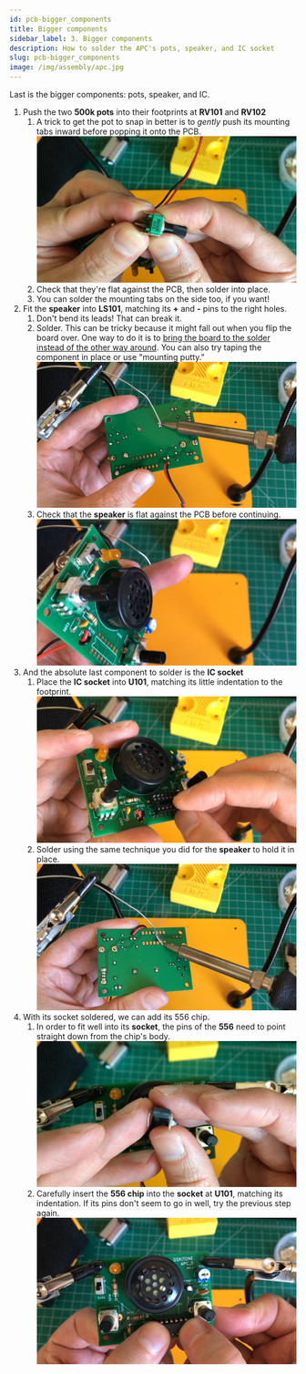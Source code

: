 ```yaml
---
id: pcb-bigger_components
title: Bigger components
sidebar_label: 3. Bigger components
description: How to solder the APC's pots, speaker, and IC socket
slug: pcb-bigger_components
image: /img/assembly/apc.jpg
---
```


Last is the bigger components: pots, speaker, and IC.

1. Push the two **500k pots** into their footprints at **RV101** and **RV102**
   1. A trick to get the pot to snap in better is to _gently_ push its mounting tabs inward before popping it onto the PCB.
      ![Bending the potentiometer tabs](/img/assembly/pot-tabs.jpg)
   2. Check that they're flat against the PCB, then solder into place.
      <!-- ![TODO: 500k pot flat against PCB at RV101/RV102](https://dummyimage.com/1920x1080/000/fff) -->
   3. You can solder the mounting tabs on the side too, if you want!
2. Fit the **speaker** into **LS101**, matching its **+** and **-** pins to the right holes.
   1. Don't bend its leads! That can break it.
   2. Solder. This can be tricky because it might fall out when you flip the board over. One way to do it is to [bring the board to the solder instead of the other way around](https://www.instagram.com/p/BdvbqTtloH5/). You can also try taping the component in place or use "mounting putty."
      ![Soldering the APC speaker at LS101](/img/assembly/speaker-solder.jpg)
      <!-- TODO: merge w/ switch advice -->
   3. Check that the **speaker** is flat against the PCB before continuing.
      ![Speaker, flat against PCB](/img/assembly/speaker-flat.jpg)
3. And the absolute last component to solder is the **IC socket**
   1. Place the **IC socket** into **U101**, matching its little indentation to the footprint.
      ![Placing the IC socket at U101](/img/assembly/socket-placement.jpg)
   2. Solder using the same technique you did for the **speaker** to hold it in place.
      ![Soldering the socket](/img/assembly/socket-solder.jpg)
4. With its socket soldered, we can add its 556 chip.
   1. In order to fit well into its **socket**, the pins of the **556** need to point straight down from the chip's body.
      ![The IC chip's pins, straightened](/img/assembly/ic-pins.jpg)
   2. Carefully insert the **556 chip** into the **socket** at **U101**, matching its indentation. If its pins don't seem to go in well, try the previous step again.
      ![556 chip into socket at U101](/img/assembly/chip-insert.jpg)

<!-- TODO: consider breaking out test from the rest of the steps -->
